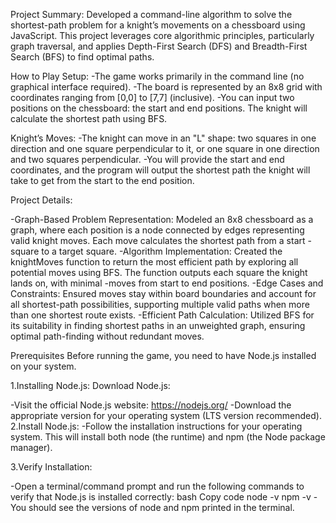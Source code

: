 Project Summary:
Developed a command-line algorithm to solve the shortest-path problem for a knight’s movements on a chessboard using JavaScript. This project leverages core algorithmic principles, particularly graph traversal, and applies Depth-First Search (DFS) and Breadth-First Search (BFS) to find optimal paths.

How to Play
Setup:
-The game works primarily in the command line (no graphical interface required).
-The board is represented by an 8x8 grid with coordinates ranging from [0,0] to [7,7] (inclusive).
-You can input two positions on the chessboard: the start and end positions. The knight will calculate the shortest path using BFS.

Knight’s Moves:
-The knight can move in an "L" shape: two squares in one direction and one square perpendicular to it, or one square in one direction and two squares perpendicular.
-You will provide the start and end coordinates, and the program will output the shortest path the knight will take to get from the start to the end position.

Project Details:

-Graph-Based Problem Representation: Modeled an 8x8 chessboard as a graph, where each position is a node connected by edges representing valid knight moves. Each move calculates the shortest path from a start -square to a target square.
-Algorithm Implementation: Created the knightMoves function to return the most efficient path by exploring all potential moves using BFS. The function outputs each square the knight lands on, with minimal -moves from start to end positions.
-Edge Cases and Constraints: Ensured moves stay within board boundaries and account for all shortest-path possibilities, supporting multiple valid paths when more than one shortest route exists.
-Efficient Path Calculation: Utilized BFS for its suitability in finding shortest paths in an unweighted graph, ensuring optimal path-finding without redundant moves.

Prerequisites
Before running the game, you need to have Node.js installed on your system.

1.Installing Node.js:
Download Node.js:

-Visit the official Node.js website: https://nodejs.org/
-Download the appropriate version for your operating system (LTS version recommended).
2.Install Node.js:
-Follow the installation instructions for your operating system. This will install both node (the runtime) and npm (the Node package manager).

3.Verify Installation:

-Open a terminal/command prompt and run the following commands to verify that Node.js is installed correctly:
bash
Copy code
node -v
npm -v
-You should see the versions of node and npm printed in the terminal.